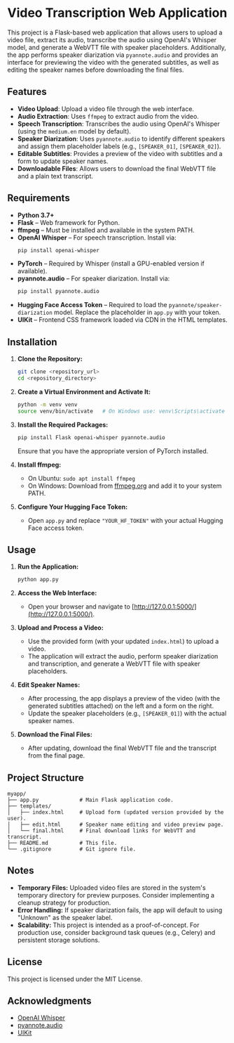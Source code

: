# Video Transcription Web Application

This project is a Flask-based web application that allows users to upload a video file, extract its audio, transcribe the audio using OpenAI's Whisper model, and generate a WebVTT file with speaker placeholders. Additionally, the app performs speaker diarization via `pyannote.audio` and provides an interface for previewing the video with the generated subtitles, as well as editing the speaker names before downloading the final files.

## Features

- **Video Upload**: Upload a video file through the web interface.
- **Audio Extraction**: Uses `ffmpeg` to extract audio from the video.
- **Speech Transcription**: Transcribes the audio using OpenAI's Whisper (using the `medium.en` model by default).
- **Speaker Diarization**: Uses `pyannote.audio` to identify different speakers and assign them placeholder labels (e.g., `[SPEAKER_01]`, `[SPEAKER_02]`).
- **Editable Subtitles**: Provides a preview of the video with subtitles and a form to update speaker names.
- **Downloadable Files**: Allows users to download the final WebVTT file and a plain text transcript.

## Requirements

- **Python 3.7+**
- **Flask** – Web framework for Python.
- **ffmpeg** – Must be installed and available in the system PATH.
- **OpenAI Whisper** – For speech transcription. Install via:
  ```bash
  pip install openai-whisper
  ```
- **PyTorch** – Required by Whisper (install a GPU-enabled version if available).
- **pyannote.audio** – For speaker diarization. Install via:
  ```bash
  pip install pyannote.audio
  ```
- **Hugging Face Access Token** – Required to load the `pyannote/speaker-diarization` model. Replace the placeholder in `app.py` with your token.
- **UIKit** – Frontend CSS framework loaded via CDN in the HTML templates.

## Installation

1. **Clone the Repository:**
   ```bash
   git clone <repository_url>
   cd <repository_directory>
   ```

2. **Create a Virtual Environment and Activate It:**
   ```bash
   python -m venv venv
   source venv/bin/activate   # On Windows use: venv\Scripts\activate
   ```

3. **Install the Required Packages:**
   ```bash
   pip install Flask openai-whisper pyannote.audio
   ```
   Ensure that you have the appropriate version of PyTorch installed.

4. **Install ffmpeg:**
   - On Ubuntu: `sudo apt install ffmpeg`
   - On Windows: Download from [ffmpeg.org](https://ffmpeg.org/) and add it to your system PATH.

5. **Configure Your Hugging Face Token:**
   - Open `app.py` and replace `"YOUR_HF_TOKEN"` with your actual Hugging Face access token.

## Usage

1. **Run the Application:**
   ```bash
   python app.py
   ```

2. **Access the Web Interface:**
   - Open your browser and navigate to [http://127.0.0.1:5000/](http://127.0.0.1:5000/).

3. **Upload and Process a Video:**
   - Use the provided form (with your updated `index.html`) to upload a video.
   - The application will extract the audio, perform speaker diarization and transcription, and generate a WebVTT file with speaker placeholders.

4. **Edit Speaker Names:**
   - After processing, the app displays a preview of the video (with the generated subtitles attached) on the left and a form on the right.
   - Update the speaker placeholders (e.g., `[SPEAKER_01]`) with the actual speaker names.

5. **Download the Final Files:**
   - After updating, download the final WebVTT file and the transcript from the final page.

## Project Structure

```
myapp/
├── app.py             # Main Flask application code.
├── templates/
│   ├── index.html     # Upload form (updated version provided by the user).
│   ├── edit.html      # Speaker name editing and video preview page.
│   └── final.html     # Final download links for WebVTT and transcript.
├── README.md          # This file.
└── .gitignore         # Git ignore file.
```

## Notes

- **Temporary Files:** Uploaded video files are stored in the system's temporary directory for preview purposes. Consider implementing a cleanup strategy for production.
- **Error Handling:** If speaker diarization fails, the app will default to using "Unknown" as the speaker label.
- **Scalability:** This project is intended as a proof-of-concept. For production use, consider background task queues (e.g., Celery) and persistent storage solutions.

## License

This project is licensed under the MIT License.

## Acknowledgments

- [OpenAI Whisper](https://github.com/openai/whisper)
- [pyannote.audio](https://github.com/pyannote/pyannote-audio)
- [UIKit](https://getuikit.com/)

